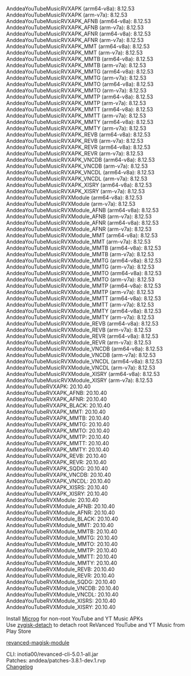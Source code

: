 AnddeaYouTubeMusicRVXAPK (arm64-v8a): 8.12.53  
AnddeaYouTubeMusicRVXAPK (arm-v7a): 8.12.53  
AnddeaYouTubeMusicRVXAPK_AFNB (arm64-v8a): 8.12.53  
AnddeaYouTubeMusicRVXAPK_AFNB (arm-v7a): 8.12.53  
AnddeaYouTubeMusicRVXAPK_AFNR (arm64-v8a): 8.12.53  
AnddeaYouTubeMusicRVXAPK_AFNR (arm-v7a): 8.12.53  
AnddeaYouTubeMusicRVXAPK_MMT (arm64-v8a): 8.12.53  
AnddeaYouTubeMusicRVXAPK_MMT (arm-v7a): 8.12.53  
AnddeaYouTubeMusicRVXAPK_MMTB (arm64-v8a): 8.12.53  
AnddeaYouTubeMusicRVXAPK_MMTB (arm-v7a): 8.12.53  
AnddeaYouTubeMusicRVXAPK_MMTG (arm64-v8a): 8.12.53  
AnddeaYouTubeMusicRVXAPK_MMTG (arm-v7a): 8.12.53  
AnddeaYouTubeMusicRVXAPK_MMTO (arm64-v8a): 8.12.53  
AnddeaYouTubeMusicRVXAPK_MMTO (arm-v7a): 8.12.53  
AnddeaYouTubeMusicRVXAPK_MMTP (arm64-v8a): 8.12.53  
AnddeaYouTubeMusicRVXAPK_MMTP (arm-v7a): 8.12.53  
AnddeaYouTubeMusicRVXAPK_MMTT (arm64-v8a): 8.12.53  
AnddeaYouTubeMusicRVXAPK_MMTT (arm-v7a): 8.12.53  
AnddeaYouTubeMusicRVXAPK_MMTY (arm64-v8a): 8.12.53  
AnddeaYouTubeMusicRVXAPK_MMTY (arm-v7a): 8.12.53  
AnddeaYouTubeMusicRVXAPK_REVB (arm64-v8a): 8.12.53  
AnddeaYouTubeMusicRVXAPK_REVB (arm-v7a): 8.12.53  
AnddeaYouTubeMusicRVXAPK_REVR (arm64-v8a): 8.12.53  
AnddeaYouTubeMusicRVXAPK_REVR (arm-v7a): 8.12.53  
AnddeaYouTubeMusicRVXAPK_VNCDB (arm64-v8a): 8.12.53  
AnddeaYouTubeMusicRVXAPK_VNCDB (arm-v7a): 8.12.53  
AnddeaYouTubeMusicRVXAPK_VNCDL (arm64-v8a): 8.12.53  
AnddeaYouTubeMusicRVXAPK_VNCDL (arm-v7a): 8.12.53  
AnddeaYouTubeMusicRVXAPK_XISRY (arm64-v8a): 8.12.53  
AnddeaYouTubeMusicRVXAPK_XISRY (arm-v7a): 8.12.53  
AnddeaYouTubeMusicRVXModule (arm64-v8a): 8.12.53  
AnddeaYouTubeMusicRVXModule (arm-v7a): 8.12.53  
AnddeaYouTubeMusicRVXModule_AFNB (arm64-v8a): 8.12.53  
AnddeaYouTubeMusicRVXModule_AFNB (arm-v7a): 8.12.53  
AnddeaYouTubeMusicRVXModule_AFNR (arm64-v8a): 8.12.53  
AnddeaYouTubeMusicRVXModule_AFNR (arm-v7a): 8.12.53  
AnddeaYouTubeMusicRVXModule_MMT (arm64-v8a): 8.12.53  
AnddeaYouTubeMusicRVXModule_MMT (arm-v7a): 8.12.53  
AnddeaYouTubeMusicRVXModule_MMTB (arm64-v8a): 8.12.53  
AnddeaYouTubeMusicRVXModule_MMTB (arm-v7a): 8.12.53  
AnddeaYouTubeMusicRVXModule_MMTG (arm64-v8a): 8.12.53  
AnddeaYouTubeMusicRVXModule_MMTG (arm-v7a): 8.12.53  
AnddeaYouTubeMusicRVXModule_MMTO (arm64-v8a): 8.12.53  
AnddeaYouTubeMusicRVXModule_MMTO (arm-v7a): 8.12.53  
AnddeaYouTubeMusicRVXModule_MMTP (arm64-v8a): 8.12.53  
AnddeaYouTubeMusicRVXModule_MMTP (arm-v7a): 8.12.53  
AnddeaYouTubeMusicRVXModule_MMTT (arm64-v8a): 8.12.53  
AnddeaYouTubeMusicRVXModule_MMTT (arm-v7a): 8.12.53  
AnddeaYouTubeMusicRVXModule_MMTY (arm64-v8a): 8.12.53  
AnddeaYouTubeMusicRVXModule_MMTY (arm-v7a): 8.12.53  
AnddeaYouTubeMusicRVXModule_REVB (arm64-v8a): 8.12.53  
AnddeaYouTubeMusicRVXModule_REVB (arm-v7a): 8.12.53  
AnddeaYouTubeMusicRVXModule_REVR (arm64-v8a): 8.12.53  
AnddeaYouTubeMusicRVXModule_REVR (arm-v7a): 8.12.53  
AnddeaYouTubeMusicRVXModule_VNCDB (arm64-v8a): 8.12.53  
AnddeaYouTubeMusicRVXModule_VNCDB (arm-v7a): 8.12.53  
AnddeaYouTubeMusicRVXModule_VNCDL (arm64-v8a): 8.12.53  
AnddeaYouTubeMusicRVXModule_VNCDL (arm-v7a): 8.12.53  
AnddeaYouTubeMusicRVXModule_XISRY (arm64-v8a): 8.12.53  
AnddeaYouTubeMusicRVXModule_XISRY (arm-v7a): 8.12.53  
AnddeaYouTubeRVXAPK: 20.10.40  
AnddeaYouTubeRVXAPK_AFNB: 20.10.40  
AnddeaYouTubeRVXAPK_AFNR: 20.10.40  
AnddeaYouTubeRVXAPK_BLACK: 20.10.40  
AnddeaYouTubeRVXAPK_MMT: 20.10.40  
AnddeaYouTubeRVXAPK_MMTB: 20.10.40  
AnddeaYouTubeRVXAPK_MMTG: 20.10.40  
AnddeaYouTubeRVXAPK_MMTO: 20.10.40  
AnddeaYouTubeRVXAPK_MMTP: 20.10.40  
AnddeaYouTubeRVXAPK_MMTT: 20.10.40  
AnddeaYouTubeRVXAPK_MMTY: 20.10.40  
AnddeaYouTubeRVXAPK_REVB: 20.10.40  
AnddeaYouTubeRVXAPK_REVR: 20.10.40  
AnddeaYouTubeRVXAPK_SQDG: 20.10.40  
AnddeaYouTubeRVXAPK_VNCDB: 20.10.40  
AnddeaYouTubeRVXAPK_VNCDL: 20.10.40  
AnddeaYouTubeRVXAPK_XISRS: 20.10.40  
AnddeaYouTubeRVXAPK_XISRY: 20.10.40  
AnddeaYouTubeRVXModule: 20.10.40  
AnddeaYouTubeRVXModule_AFNB: 20.10.40  
AnddeaYouTubeRVXModule_AFNR: 20.10.40  
AnddeaYouTubeRVXModule_BLACK: 20.10.40  
AnddeaYouTubeRVXModule_MMT: 20.10.40  
AnddeaYouTubeRVXModule_MMTB: 20.10.40  
AnddeaYouTubeRVXModule_MMTG: 20.10.40  
AnddeaYouTubeRVXModule_MMTO: 20.10.40  
AnddeaYouTubeRVXModule_MMTP: 20.10.40  
AnddeaYouTubeRVXModule_MMTT: 20.10.40  
AnddeaYouTubeRVXModule_MMTY: 20.10.40  
AnddeaYouTubeRVXModule_REVB: 20.10.40  
AnddeaYouTubeRVXModule_REVR: 20.10.40  
AnddeaYouTubeRVXModule_SQDG: 20.10.40  
AnddeaYouTubeRVXModule_VNCDB: 20.10.40  
AnddeaYouTubeRVXModule_VNCDL: 20.10.40  
AnddeaYouTubeRVXModule_XISRS: 20.10.40  
AnddeaYouTubeRVXModule_XISRY: 20.10.40  

Install [Microg](https://github.com/ReVanced/GmsCore/releases) for non-root YouTube and YT Music APKs  
Use [zygisk-detach](https://github.com/j-hc/zygisk-detach) to detach root ReVanced YouTube and YT Music from Play Store  

[revanced-magisk-module](https://github.com/j-hc/revanced-magisk-module)
  
CLI: inotia00/revanced-cli-5.0.1-all.jar  
Patches: anddea/patches-3.8.1-dev.1.rvp  
[Changelog](https://github.com/anddea/revanced-patches/releases/tag/v3.8.1-dev.1)  
